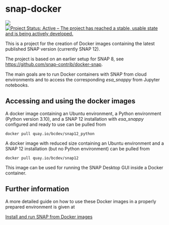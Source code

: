 # snap-docker

![](https://github.com/snap-contrib/docker-snap/workflows/Docker/badge.svg)
[![Project Status: Active – The project has reached a stable, usable state and is being actively developed.](https://www.repostatus.org/badges/latest/active.svg)](https://www.repostatus.org/#active)

This is a project for the creation of Docker images containing the latest published SNAP version (currently SNAP 12).

The project is based on an earlier setup for SNAP 8, 
see https://github.com/snap-contrib/docker-snap. 

The main goals are to run Docker containers with SNAP
from cloud environments and to access the corresponding <i>esa_snappy</i> from Jupyter notebooks.

## Accessing and using the docker images

A docker image containing an Ubuntu environment, a Python environment (Python version 3.10), and a SNAP 12 installation with
<i>esa_snappy</i> configured and ready to use can be pulled from

```console
docker pull quay.io/bcdev/snap12_python
```

A docker image with reduced size containing an Ubuntu environment and a SNAP 12 installation (but no Python environment) can be pulled from

```console
docker pull quay.io/bcdev/snap12
```

This image can be used for running the SNAP Desktop GUI inside a Docker container.

## Further information

A more detailed guide on how to use these Docker images in a properly prepared environment is given at

[Install and run SNAP from Docker images](https://senbox.atlassian.net/wiki/spaces/SNAP/pages/3296755713/Install+and+run+SNAP+from+Docker+images)
